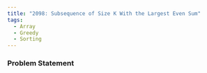```yaml
---
title: "2098: Subsequence of Size K With the Largest Even Sum"
tags:
  - Array
  - Greedy
  - Sorting
---
```

### Problem Statement

